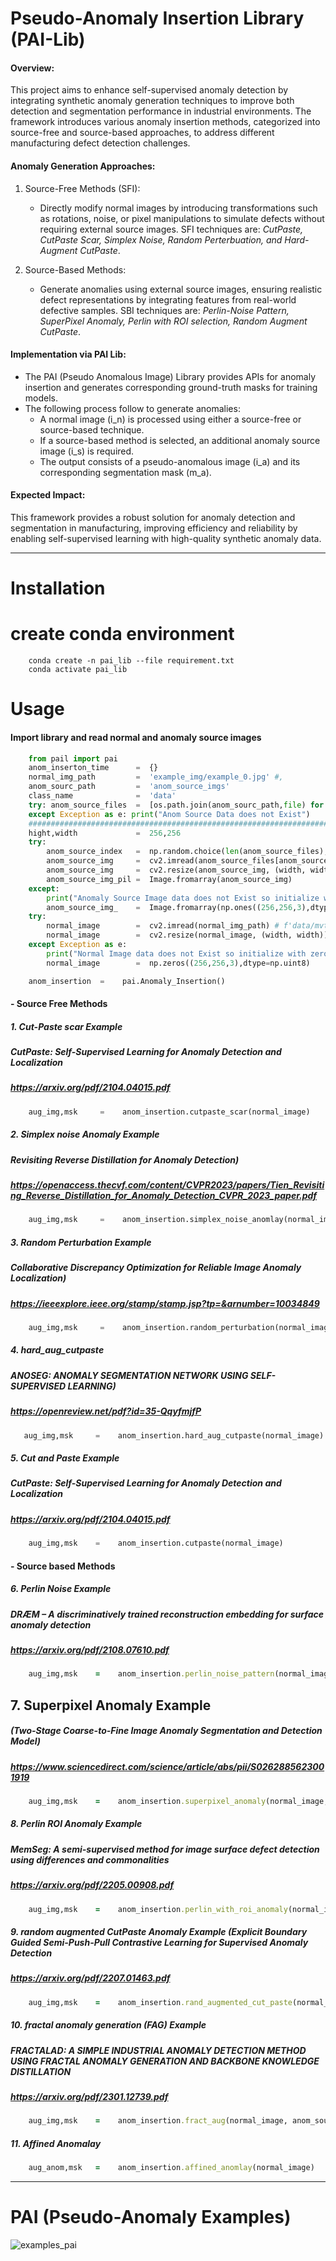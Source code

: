 # Pseudo-Anomaly Insertion Library (PAI-Lib)
#### Overview:  
This project aims to enhance self-supervised anomaly detection by integrating synthetic anomaly generation techniques to improve both detection and segmentation performance in industrial environments. The framework introduces various anomaly insertion methods, categorized into source-free and source-based approaches, to address different manufacturing defect detection challenges.

#### Anomaly Generation Approaches:  
1. Source-Free Methods (SFI):  
   - Directly modify normal images by introducing transformations such as rotations, noise, or pixel manipulations to simulate defects without requiring external source images. SFI techniques are: *CutPaste, CutPaste Scar, Simplex Noise, Random Perterbuation, and Hard-Augment CutPaste*. 

2. Source-Based Methods:  
   - Generate anomalies using external source images, ensuring realistic defect representations by integrating features from real-world defective samples. SBI techniques are: *Perlin-Noise Pattern, SuperPixel Anomaly, Perlin with ROI selection, Random Augment CutPaste*.

#### Implementation via PAI Lib:  
- The PAI (Pseudo Anomalous Image) Library provides APIs for anomaly insertion and generates corresponding ground-truth masks for training models.  
- The following process follow to generate anomalies:
  - A normal image (i_n) is processed using either a source-free or source-based technique.
  - If a source-based method is selected, an additional anomaly source image (i_s) is required.
  - The output consists of a pseudo-anomalous image (i_a) and its corresponding segmentation mask (m_a).

#### Expected Impact:  
This framework provides a robust solution for anomaly detection and segmentation in manufacturing, improving efficiency and reliability by enabling self-supervised learning with high-quality synthetic anomaly data.

---
# Installation
# create conda environment
```
    conda create -n pai_lib --file requirement.txt
    conda activate pai_lib
```
# Usage
#### Import library and read normal and anomaly source images
```python
    from pail import pai
    anom_inserton_time      =  {}
    normal_img_path         =  'example_img/example_0.jpg' #,
    anom_sourc_path         =  'anom_source_imgs'
    class_name              =  'data'
    try: anom_source_files  =  [os.path.join(anom_sourc_path,file) for file in  os.listdir(anom_sourc_path)]
    except Exception as e: print("Anom Source Data does not Exist")
    ##############################################################################
    hight,width             =  256,256
    try:
        anom_source_index   =  np.random.choice(len(anom_source_files),1)[0]
        anom_source_img     =  cv2.imread(anom_source_files[anom_source_index])
        anom_source_img     =  cv2.resize(anom_source_img, (width, width))
        anom_source_img_pil =  Image.fromarray(anom_source_img)
    except:
        print("Anomaly Source Image data does not Exist so initialize with ones image") 
        anom_source_img_    =  Image.fromarray(np.ones((256,256,3),dtype=np.uint8))
    try:
        normal_image        =  cv2.imread(normal_img_path) # f'data/mvtech/{class_name}/train/good/000.png')
        normal_image        =  cv2.resize(normal_image, (width, width))
    except Exception as e: 
        print("Normal Image data does not Exist so initialize with zeros image")
        normal_image        =  np.zeros((256,256,3),dtype=np.uint8)

    anom_insertion  =    pai.Anomaly_Insertion() 
``` 
#### - Source Free Methods 
##### 1. Cut-Paste scar Example 
##### CutPaste: Self-Supervised Learning for Anomaly Detection and Localization
##### https://arxiv.org/pdf/2104.04015.pdf
```python
    aug_img,msk     =    anom_insertion.cutpaste_scar(normal_image) 
```
##### 2. Simplex noise Anomaly Example 
##### Revisiting Reverse Distillation for Anomaly Detection) 
##### https://openaccess.thecvf.com/content/CVPR2023/papers/Tien_Revisiting_Reverse_Distillation_for_Anomaly_Detection_CVPR_2023_paper.pdf
```python    
    aug_img,msk     =    anom_insertion.simplex_noise_anomlay(normal_image)
```
##### 3. Random Perturbation Example 
##### Collaborative Discrepancy Optimization for Reliable Image Anomaly Localization) 
##### https://ieeexplore.ieee.org/stamp/stamp.jsp?tp=&arnumber=10034849 ########################
```python    
    aug_img,msk     =    anom_insertion.random_perturbation(normal_image)
```    
##### 4. hard_aug_cutpaste 
##### ANOSEG: ANOMALY SEGMENTATION NETWORK USING SELF-SUPERVISED LEARNING)     
##### https://openreview.net/pdf?id=35-QqyfmjfP 
```python   
   aug_img,msk     =    anom_insertion.hard_aug_cutpaste(normal_image)
```
##### 5. Cut and Paste Example 
##### CutPaste: Self-Supervised Learning for Anomaly Detection and Localization
##### https://arxiv.org/pdf/2104.04015.pdf 
```python    
    aug_img,msk    =    anom_insertion.cutpaste(normal_image)
```

#### - Source based Methods 

##### 6. Perlin Noise Example ######################################
##### DRÆM – A discriminatively trained reconstruction embedding for surface anomaly detection 
##### https://arxiv.org/pdf/2108.07610.pdf ##########################################
```ruby
    aug_img,msk    =    anom_insertion.perlin_noise_pattern(normal_image, anom_source_img=anom_source_img_pil)
```
## 7. Superpixel Anomaly Example 
##### (Two-Stage Coarse-to-Fine Image Anomaly Segmentation and Detection Model) 
##### https://www.sciencedirect.com/science/article/abs/pii/S0262885623001919
```ruby
    aug_img,msk    =    anom_insertion.superpixel_anomaly(normal_image, anom_source_img=anom_source_img_pil)
```
##### 8.  Perlin ROI Anomaly Example 
##### MemSeg: A semi-supervised method for image surface defect detection using differences and commonalities 
##### https://arxiv.org/pdf/2205.00908.pdf ##########################################
```ruby
    aug_img,msk    =    anom_insertion.perlin_with_roi_anomaly(normal_image,anom_source_img=anom_source_img_pil)
```    
##### 9.  random augmented CutPaste Anomaly Example (Explicit Boundary Guided Semi-Push-Pull Contrastive Learning for Supervised Anomaly Detection ### 
##### https://arxiv.org/pdf/2207.01463.pdf ##########################################
```ruby
    aug_img,msk    =    anom_insertion.rand_augmented_cut_paste(normal_image,  anom_source_img=anom_source_img_pil)
```
##### 10. fractal anomaly generation (FAG) Example ########################
##### FRACTALAD: A SIMPLE INDUSTRIAL ANOMALY DETECTION METHOD USING FRACTAL ANOMALY GENERATION AND BACKBONE KNOWLEDGE DISTILLATION 
##### https://arxiv.org/pdf/2301.12739.pdf #######################################
```ruby
    aug_img,msk    =    anom_insertion.fract_aug(normal_image, anom_source_img=anom_source_img_pil)
```
##### 11. Affined Anomalay 
```ruby
    aug_anom,msk   =    anom_insertion.affined_anomlay(normal_image)
```
---
# PAI (Pseudo-Anomaly Examples) 
![examples_pai](https://github.com/user-attachments/assets/57257328-65af-4d42-a173-eab9f3be277b)
